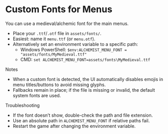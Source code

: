 # Custom Fonts for Menus

You can use a medieval/alchemic font for the main menus.

- Place your `.ttf`/`.otf` file in `assets/fonts/`.
- Easiest: name it `menu.ttf` (or `menu.otf`).
- Alternatively set an environment variable to a specific path:
  - Windows PowerShell: `$env:ALCHEMIST_MENU_FONT = "assets/fonts/MyMedieval.ttf"`
  - CMD: `set ALCHEMIST_MENU_FONT=assets/fonts\MyMedieval.ttf`

Notes
- When a custom font is detected, the UI automatically disables emojis in menu titles/buttons to avoid missing glyphs.
- Fallbacks remain in place; if the file is missing or invalid, the default system fonts are used.

Troubleshooting
- If the font doesn’t show, double-check the path and file extension.
- Use an absolute path in `ALCHEMIST_MENU_FONT` if relative paths fail.
- Restart the game after changing the environment variable.
